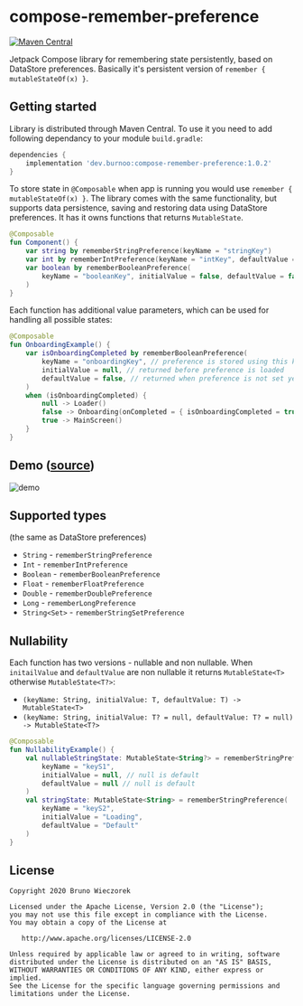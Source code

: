 # compose-remember-preference
[![Maven Central](https://img.shields.io/maven-central/v/dev.burnoo/compose-remember-preference)](https://search.maven.org/search?q=dev.burnoo.compose-remember-preference)

Jetpack Compose library for remembering state persistently, based on DataStore preferences. Basically it's persistent version of `remember { mutableStateOf(x) }`.

## Getting started
Library is distributed through Maven Central. To use it you need to add following dependancy to your module `build.gradle`:
```groovy
dependencies {
    implementation 'dev.burnoo:compose-remember-preference:1.0.2'
}
```
To store state in `@Composable` when app is running you would use `remember { mutableStateOf(x) }`. The library comes with the same functionality, but supports data persistence, saving and restoring data using DataStore preferences. It has it owns functions that returns `MutableState`.
```kotlin
@Composable
fun Component() {
    var string by rememberStringPreference(keyName = "stringKey")
    var int by rememberIntPreference(keyName = "intKey", defaultValue = 0)
    var boolean by rememberBooleanPreference(
        keyName = "booleanKey", initialValue = false, defaultValue = false
    )
}
```
Each function has additional value parameters, which can be used for handling all possible states:
```kotlin
@Composable
fun OnboardingExample() {
    var isOnboardingCompleted by rememberBooleanPreference(
        keyName = "onboardingKey", // preference is stored using this key
        initialValue = null, // returned before preference is loaded
        defaultValue = false, // returned when preference is not set yet
    )
    when (isOnboardingCompleted) {
        null -> Loader()
        false -> Onboarding(onCompleted = { isOnboardingCompleted = true })
        true -> MainScreen()
    }
}
```

## Demo ([source](https://github.com/burnoo/compose-remember-preference/blob/master/sample/src/main/java/dev/burnoo/compose/rememberpreference/sample/MainActivity.kt))
![demo](https://user-images.githubusercontent.com/17478192/110863632-430a9c80-82c1-11eb-9381-cc415f3fa505.gif)

## Supported types
(the same as DataStore preferences)
- `String` - `rememberStringPreference`
- `Int` - `rememberIntPreference`
- `Boolean` - `rememberBooleanPreference`
- `Float` - `rememberFloatPreference`
- `Double` - `rememberDoublePreference`
- `Long` - `rememberLongPreference`
- `String<Set>` - `rememberStringSetPreference`

## Nullability
Each function has two versions - nullable and non nullable. When `initailValue` and `defaultValue` are non nullable it returns `MutableState<T>` otherwise `MutableState<T?>`:
- `(keyName: String, initialValue: T, defaultValue: T) -> MutableState<T>`
- `(keyName: String, initialValue: T? = null, defaultValue: T? = null) -> MutableState<T?>`
```kotlin
@Composable
fun NullabilityExample() {
    val nullableStringState: MutableState<String?> = rememberStringPreference(
        keyName = "keyS1",
        initialValue = null, // null is default
        defaultValue = null // null is default
    )
    val stringState: MutableState<String> = rememberStringPreference(
        keyName = "keyS2",
        initialValue = "Loading",
        defaultValue = "Default"
    )
}
```

## License
```
Copyright 2020 Bruno Wieczorek

Licensed under the Apache License, Version 2.0 (the "License");
you may not use this file except in compliance with the License.
You may obtain a copy of the License at

   http://www.apache.org/licenses/LICENSE-2.0

Unless required by applicable law or agreed to in writing, software
distributed under the License is distributed on an "AS IS" BASIS,
WITHOUT WARRANTIES OR CONDITIONS OF ANY KIND, either express or implied.
See the License for the specific language governing permissions and
limitations under the License.
```
